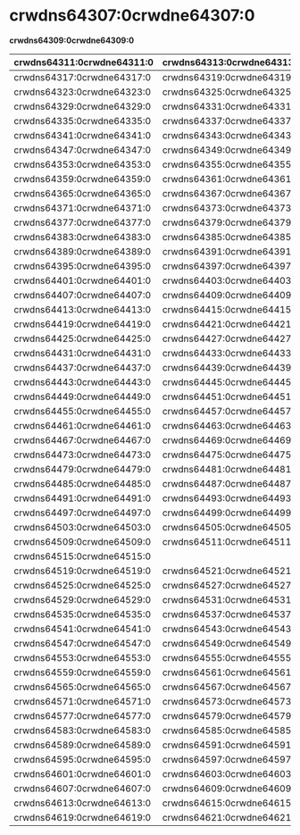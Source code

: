 # crwdns64307:0crwdne64307:0

**crwdns64309:0crwdne64309:0**

| crwdns64311:0crwdne64311:0 | crwdns64313:0crwdne64313:0 | crwdns64315:0crwdne64315:0 |
| -------------------------- | -------------------------- | -------------------------- |
| crwdns64317:0crwdne64317:0 | crwdns64319:0crwdne64319:0 | crwdns64321:0crwdne64321:0 |
| crwdns64323:0crwdne64323:0 | crwdns64325:0crwdne64325:0 | crwdns64327:0crwdne64327:0 |
| crwdns64329:0crwdne64329:0 | crwdns64331:0crwdne64331:0 | crwdns64333:0crwdne64333:0 |
| crwdns64335:0crwdne64335:0 | crwdns64337:0crwdne64337:0 | crwdns64339:0crwdne64339:0 |
| crwdns64341:0crwdne64341:0 | crwdns64343:0crwdne64343:0 | crwdns64345:0crwdne64345:0 |
| crwdns64347:0crwdne64347:0 | crwdns64349:0crwdne64349:0 | crwdns64351:0crwdne64351:0 |
| crwdns64353:0crwdne64353:0 | crwdns64355:0crwdne64355:0 | crwdns64357:0crwdne64357:0 |
| crwdns64359:0crwdne64359:0 | crwdns64361:0crwdne64361:0 | crwdns64363:0crwdne64363:0 |
| crwdns64365:0crwdne64365:0 | crwdns64367:0crwdne64367:0 | crwdns64369:0crwdne64369:0 |
| crwdns64371:0crwdne64371:0 | crwdns64373:0crwdne64373:0 | crwdns64375:0crwdne64375:0 |
| crwdns64377:0crwdne64377:0 | crwdns64379:0crwdne64379:0 | crwdns64381:0crwdne64381:0 |
| crwdns64383:0crwdne64383:0 | crwdns64385:0crwdne64385:0 | crwdns64387:0crwdne64387:0 |
| crwdns64389:0crwdne64389:0 | crwdns64391:0crwdne64391:0 | crwdns64393:0crwdne64393:0 |
| crwdns64395:0crwdne64395:0 | crwdns64397:0crwdne64397:0 | crwdns64399:0crwdne64399:0 |
| crwdns64401:0crwdne64401:0 | crwdns64403:0crwdne64403:0 | crwdns64405:0crwdne64405:0 |
| crwdns64407:0crwdne64407:0 | crwdns64409:0crwdne64409:0 | crwdns64411:0crwdne64411:0 |
| crwdns64413:0crwdne64413:0 | crwdns64415:0crwdne64415:0 | crwdns64417:0crwdne64417:0 |
| crwdns64419:0crwdne64419:0 | crwdns64421:0crwdne64421:0 | crwdns64423:0crwdne64423:0 |
| crwdns64425:0crwdne64425:0 | crwdns64427:0crwdne64427:0 | crwdns64429:0crwdne64429:0 |
| crwdns64431:0crwdne64431:0 | crwdns64433:0crwdne64433:0 | crwdns64435:0crwdne64435:0 |
| crwdns64437:0crwdne64437:0 | crwdns64439:0crwdne64439:0 | crwdns64441:0crwdne64441:0 |
| crwdns64443:0crwdne64443:0 | crwdns64445:0crwdne64445:0 | crwdns64447:0crwdne64447:0 |
| crwdns64449:0crwdne64449:0 | crwdns64451:0crwdne64451:0 | crwdns64453:0crwdne64453:0 |
| crwdns64455:0crwdne64455:0 | crwdns64457:0crwdne64457:0 | crwdns64459:0crwdne64459:0 |
| crwdns64461:0crwdne64461:0 | crwdns64463:0crwdne64463:0 | crwdns64465:0crwdne64465:0 |
| crwdns64467:0crwdne64467:0 | crwdns64469:0crwdne64469:0 | crwdns64471:0crwdne64471:0 |
| crwdns64473:0crwdne64473:0 | crwdns64475:0crwdne64475:0 | crwdns64477:0crwdne64477:0 |
| crwdns64479:0crwdne64479:0 | crwdns64481:0crwdne64481:0 | crwdns64483:0crwdne64483:0 |
| crwdns64485:0crwdne64485:0 | crwdns64487:0crwdne64487:0 | crwdns64489:0crwdne64489:0 |
| crwdns64491:0crwdne64491:0 | crwdns64493:0crwdne64493:0 | crwdns64495:0crwdne64495:0 |
| crwdns64497:0crwdne64497:0 | crwdns64499:0crwdne64499:0 | crwdns64501:0crwdne64501:0 |
| crwdns64503:0crwdne64503:0 | crwdns64505:0crwdne64505:0 | crwdns64507:0crwdne64507:0 |
| crwdns64509:0crwdne64509:0 | crwdns64511:0crwdne64511:0 | crwdns64513:0crwdne64513:0 |
| crwdns64515:0crwdne64515:0 |                            | crwdns64517:0crwdne64517:0 |
| crwdns64519:0crwdne64519:0 | crwdns64521:0crwdne64521:0 | crwdns64523:0crwdne64523:0 |
| crwdns64525:0crwdne64525:0 | crwdns64527:0crwdne64527:0 |                            |
| crwdns64529:0crwdne64529:0 | crwdns64531:0crwdne64531:0 | crwdns64533:0crwdne64533:0 |
| crwdns64535:0crwdne64535:0 | crwdns64537:0crwdne64537:0 | crwdns64539:0crwdne64539:0 |
| crwdns64541:0crwdne64541:0 | crwdns64543:0crwdne64543:0 | crwdns64545:0crwdne64545:0 |
| crwdns64547:0crwdne64547:0 | crwdns64549:0crwdne64549:0 | crwdns64551:0crwdne64551:0 |
| crwdns64553:0crwdne64553:0 | crwdns64555:0crwdne64555:0 | crwdns64557:0crwdne64557:0 |
| crwdns64559:0crwdne64559:0 | crwdns64561:0crwdne64561:0 | crwdns64563:0crwdne64563:0 |
| crwdns64565:0crwdne64565:0 | crwdns64567:0crwdne64567:0 | crwdns64569:0crwdne64569:0 |
| crwdns64571:0crwdne64571:0 | crwdns64573:0crwdne64573:0 | crwdns64575:0crwdne64575:0 |
| crwdns64577:0crwdne64577:0 | crwdns64579:0crwdne64579:0 | crwdns64581:0crwdne64581:0 |
| crwdns64583:0crwdne64583:0 | crwdns64585:0crwdne64585:0 | crwdns64587:0crwdne64587:0 |
| crwdns64589:0crwdne64589:0 | crwdns64591:0crwdne64591:0 | crwdns64593:0crwdne64593:0 |
| crwdns64595:0crwdne64595:0 | crwdns64597:0crwdne64597:0 | crwdns64599:0crwdne64599:0 |
| crwdns64601:0crwdne64601:0 | crwdns64603:0crwdne64603:0 | crwdns64605:0crwdne64605:0 |
| crwdns64607:0crwdne64607:0 | crwdns64609:0crwdne64609:0 | crwdns64611:0crwdne64611:0 |
| crwdns64613:0crwdne64613:0 | crwdns64615:0crwdne64615:0 | crwdns64617:0crwdne64617:0 |
| crwdns64619:0crwdne64619:0 | crwdns64621:0crwdne64621:0 | crwdns64623:0crwdne64623:0 |
